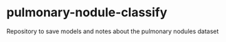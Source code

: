 # pulmonary-nodule-classify
Repository to save models and notes about the pulmonary nodules dataset

